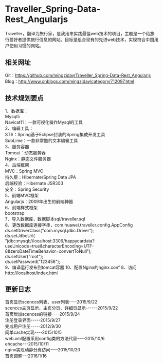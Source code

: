 # Traveller_Spring-Data-Rest_Angularjs
Traveller，翻译为旅行家，是我用来实践最佳web技术的项目，主题是一个给旅行爱好者提供旅行信息的网站。目标是组合现有的先进web技术，实现符合中国用户使用习惯的网站。

相关网址
-------------------------
Git：https://github.com/mingziday/Traveller_Spring-Data-Rest_Angularjs  
Blog：http://www.cnblogs.com/mingziday/category/712097.html

技术规划要点
-------------------------
1、数据库：   
Mysql5    
Navicat11：一款可视化操作Mysql的工具  
2、编辑工具：   
STS：Spring基于Eclipse封装的Spring集成开发工具   
SubLime：一款非常酷的文本编辑工具   
3、服务容器  
Tomcat：动态服务器  
Nginx：静态文件服务器  
4、后端框架   
MVC：Spring MVC    
持久层：Hibernate/Spring Data JPA    
后端校验：Hibernate JSR303  
安全：Spring Security   
5、前端MVC框架   
Angularjs：2009年出生的前端神器   
6、前端样式框架   
bootstrap  
7、导入数据库，数据脚本sql/traveller.sql  
8、更改数据库连接字串，com.huawei.traveller.config.AppConfig  
			ds.setDriverClass("com.mysql.jdbc.Driver");  
			ds.setJdbcUrl(  
			"jdbc:mysql://localhost:3306/happycardata?useUnicode=true&characterEncoding=UTF-8&zeroDateTimeBehavior=convertToNull");    
			ds.setUser("root");   
			ds.setPassword("123456");  
9、编译运行发布到tomcat容器 
10、配置Nginx的nginx.conf 
8、访问    
http://localhost/index.html


更新日志
-------------------------
首页显示scences列表、user列表----2015/9/22   
scences主页显示、主页分页、详细页显示------2015/9/22   
首页增加scences的链接----2015/9/24  
注册登录界面-----2015/9/27  
完成用户注册-----2012/9/30   
简单cache实现----2015/10/5  
web.xml配置采用config类的方法代替----2015/10/6  
ehcache---2015/10/11   
nginx实现动静分离访问----2015/10/20   
首页调整---2016/1/16
